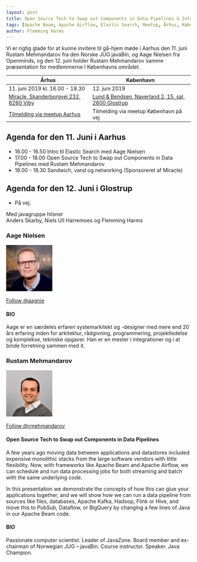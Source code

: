 ```yaml
---
layout: post
title: Open Source Tech to Swap out Components in Data Pipelines & Intro til Elastic Search
tags: [Apache Beam, Apache Airflow, Elastic Search, Meetup, Århus, København]
author: Flemming Harms
---
```


Vi er rigtig glade for at kunne invitere til gå-hjem møde i Aarhus den 11. juni Rustam Mehmandarov fra den 
Norske JUG javaBin, og Aage Nielsen fra Openminds, og den 12. juni holder Rustam Mehmandarov samme præsentation for
medlemmerne I Københavns området.


| Århus                                                                  | København                      |
| --------------------------------------------------------------------------- | ------------------------------ |
| 11\. juni 2019 kl. 16.00 - 18.30                                           | 12\. juni 2019  |
| [Miracle, Skanderborgvej 232, 8260 Viby](https://goo.gl/maps/fjfCnK5ige67pviG9) | [Lund & Bendsen, Naverland 2, 15. sal, 2600 Glostrup](https://goo.gl/maps/Z5Z5UvogyCuQg3iJ7)
| [Tilmelding via meetup Aarhus](https://www.meetup.com/Aarhus-Javagruppen-Meetup/events/261858560/) | Tilmelding via meetup København på vej |

<!-- more --> 

## Agenda for den 11\. Juni i Aarhus 
- 16.00 - 16.50 Intro til Elastic Search med Aage Nielsen
- 17.00 - 18.00 Open Source Tech to Swap out Components in Data Pipelines med Rustam Mehmandarov
- 18.00 - 18.30 Sandwich, vand og networking (Sponsoreret af Miracle)

## Agenda for den 12\. Juni i Glostrup 
- På vej.


Med javagruppe hilsner  
Anders Skarby, Niels Ull Harremoes og Flemming Harms

### Aage Nielsen
<img src="/assets/img/speakers/Aage-Nielsen-openminds.jpg" style="width: 25%;height: auto; margin: 0;padding: 0;">

<a class="twitter-follow-button" href="https://twitter.com/TwitterDev" data-size="large">Follow @aagnie</a>

#### BIO
Aage er en særdeles erfaren systemarkitekt og -designer med mere end 20 års erfaring inden for arkitektur, rådgivning, programmering, projektledelse og komplekse, tekniske opgaver. Han er en mester i integrationer og i at binde forretning sammen med it.

### Rustam Mehmandarov
<img src="/assets/img/speakers/Rustam-Mehmandarov.jpg" style="width: 25%;height: auto; margin: 0;padding: 0;">

<a class="twitter-follow-button" href="https://twitter.com/TwitterDev" data-size="large">Follow @rmehmandarov</a>

#### Open Source Tech to Swap out Components in Data Pipelines

A few years ago moving data between applications and datastores included expensive monolithic stacks from the large software vendors with little flexibility. Now, with frameworks like Apache Beam and Apache Airflow, we can schedule and run data processing jobs for both streaming and batch with the same underlying code.

In this presentation we demonstrate the concepts of how this can glue your applications together, and we will show how we can run a data pipeline from sources like files, databases, Apache Kafka, Hadoop, Flink or  Hive, and move this to PubSub, Dataflow, or BigQuery by changing a few lines of Java in our Apache Beam code.

#### BIO
Passionate computer scientist. Leader of JavaZone. Board member and ex-chairman of Norwegian JUG – javaBin. Course instructor. Speaker. Java Champion.
